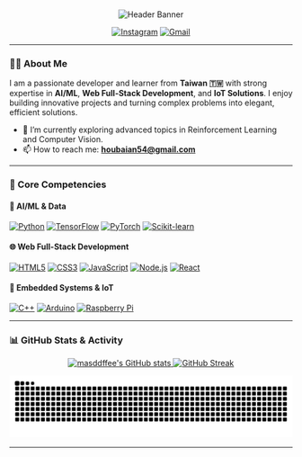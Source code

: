 # 
<p align="center">
  <img src="https://capsule-render.vercel.app/api?type=waving&color=gradient&gradient=00008B,4B0082&height=350&section=header&text=Ay-Mr%20(masddffee)&fontSize=70&fontColor=00FFFF&animation=fadeIn&stroke=00FFFF&strokeWidth=2" alt="Header Banner"/>
</p>

<p align="center">
  <a href="https://www.instagram.com/ay_.0424?igsh=MWlvMHg4YWZ0bTVv&utm_source=qr"><img src="https://img.shields.io/badge/Instagram-E4405F?style=for-the-badge&logo=instagram&logoColor=white" alt="Instagram"></a>
  <a href="mailto:houbaian54@gmail.com"><img src="https://img.shields.io/badge/Gmail-D14836?style=for-the-badge&logo=gmail&logoColor=white" alt="Gmail"></a>
</p>

---

### 👨‍💻 About Me

I am a passionate developer and learner from **Taiwan 🇹🇼** with strong expertise in **AI/ML**, **Web Full-Stack Development**, and **IoT Solutions**. I enjoy building innovative projects and turning complex problems into elegant, efficient solutions.

- 🌱 I’m currently exploring advanced topics in Reinforcement Learning and Computer Vision.
- 📫 How to reach me: **houbaian54@gmail.com**

---

### 🚀 Core Competencies

#### 🤖 AI/ML & Data
<p>
  <a href="#"><img alt="Python" src="https://img.shields.io/badge/Python-3776AB?style=for-the-badge&logo=python&logoColor=white"></a>
  <a href="#"><img alt="TensorFlow" src="https://img.shields.io/badge/TensorFlow-FF6F00?style=for-the-badge&logo=tensorflow&logoColor=white"></a>
  <a href="#"><img alt="PyTorch" src="https://img.shields.io/badge/PyTorch-EE4C2C?style=for-the-badge&logo=pytorch&logoColor=white"></a>
  <a href="#"><img alt="Scikit-learn" src="https://img.shields.io/badge/scikit--learn-F7931E?style=for-the-badge&logo=scikit-learn&logoColor=white"></a>
</p>

#### 🌐 Web Full-Stack Development
<p>
  <a href="#"><img alt="HTML5" src="https://img.shields.io/badge/HTML5-E34F26?style=for-the-badge&logo=html5&logoColor=white"></a>
  <a href="#"><img alt="CSS3" src="https://img.shields.io/badge/CSS3-1572B6?style=for-the-badge&logo=css3&logoColor=white"></a>
  <a href="#"><img alt="JavaScript" src="https://img.shields.io/badge/JavaScript-F7DF1E?style=for-the-badge&logo=javascript&logoColor=black"></a>
  <a href="#"><img alt="Node.js" src="https://img.shields.io/badge/Node.js-339933?style=for-the-badge&logo=nodedotjs&logoColor=white"></a>
  <a href="#"><img alt="React" src="https://img.shields.io/badge/React-20232A?style=for-the-badge&logo=react&logoColor=61DAFB"></a>
</p>

#### 🔌 Embedded Systems & IoT
<p>
  <a href="#"><img alt="C++" src="https://img.shields.io/badge/C%2B%2B-00599C?style=for-the-badge&logo=c%2B%2B&logoColor=white"></a>
  <a href="#"><img alt="Arduino" src="https://img.shields.io/badge/Arduino-00979D?style=for-the-badge&logo=Arduino&logoColor=white"></a>
  <a href="#"><img alt="Raspberry Pi" src="https://img.shields.io/badge/-Raspberry%20Pi-C51A4A?style=for-the-badge&logo=Raspberry-Pi"></a>
</p>

---

### 📊 GitHub Stats & Activity

<p align="center">
  <a href="https://github.com/masddffee">
    <img src="https://github-readme-stats.vercel.app/api?username=masddffee&show_icons=true&theme=dracula&locale=en" alt="masddffee's GitHub stats" />
  </a>
  <a href="https://github.com/masddffee">
    <img src="https://github-readme-streak-stats.herokuapp.com/?user=masddffee&theme=dracula&locale=en" alt="GitHub Streak" />
  </a>
</p>

<p align="center">
  <img src="https://github.com/masddffee/masddffee/blob/output/github-contribution-grid-snake.svg" alt="contribution snake" />
</p>

---